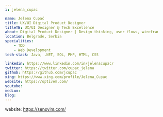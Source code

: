 ```yaml
---
i: jelena_cupac

name: Jelena Cupać
title: UX/UI Digital Product Designer
titleTE: UX/UI Designer @ Tech Excellence
about: Digital Product Designer | Design thinking, user flows, wireframing & prototyping | Process Modelling 
location: Belgrade, Serbia
specialities:
    - TDD
    - Web Development
tech-stack: Java, .NET, SQL, PHP, HTML, CSS

linkedin: https://www.linkedin.com/in/jelenacupac/
twitter: https://twitter.com/cupac_jelena
github: https://github.com/jcupac
xing: https://www.xing.com/profile/Jelena_Cupac
website: https://optivem.com/
youtube: 
medium: 
blog: 
---
```


website: https://senovim.com/
